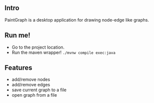 ## Intro

PaintGraph is a desktop application for drawing node-edge like graphs.

## Run me!

*  Go to the project location.
*  Run the maven wrapper!  `./mvnw compile exec:java`

## Features

* add/remove nodes
* add/remove edges
* save current graph to a file
* open graph from a file